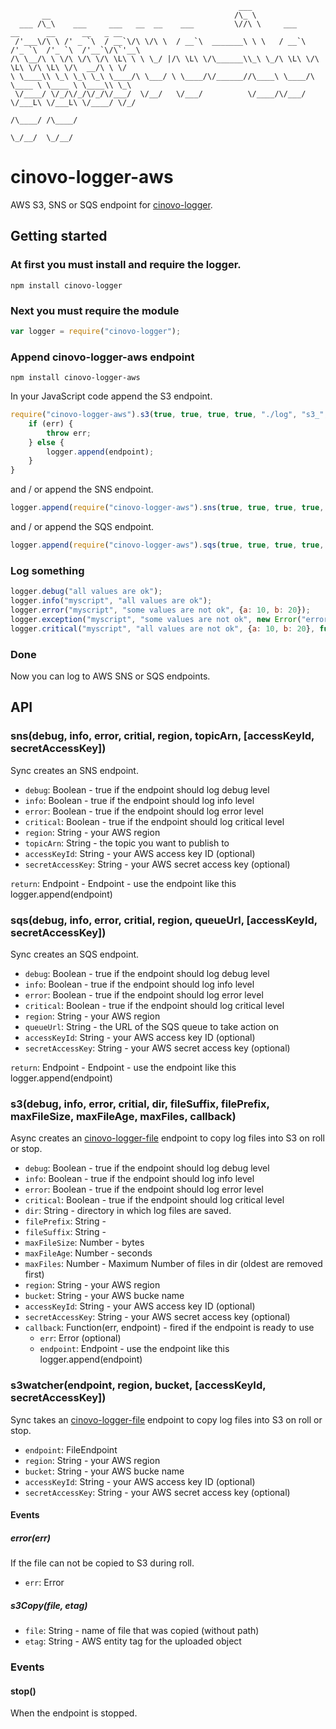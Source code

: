 `````
                                                   ___
       __                                         /\_ \
  ___ /\_\    ___     ___   __  __    ___         \//\ \     ___      __      __      __   _ __
 /'___\/\ \ /' _ `\  / __`\/\ \/\ \  / __`\  _______\ \ \   / __`\  /'_ `\  /'_ `\  /'__`\/\`'__\
/\ \__/\ \ \/\ \/\ \/\ \L\ \ \ \_/ |/\ \L\ \/\______\\_\ \_/\ \L\ \/\ \L\ \/\ \L\ \/\  __/\ \ \/
\ \____\\ \_\ \_\ \_\ \____/\ \___/ \ \____/\/______//\____\ \____/\ \____ \ \____ \ \____\\ \_\
 \/____/ \/_/\/_/\/_/\/___/  \/__/   \/___/          \/____/\/___/  \/___L\ \/___L\ \/____/ \/_/
                                                                      /\____/ /\____/
                                                                      \_/__/  \_/__/
`````

# cinovo-logger-aws

AWS S3, SNS or SQS endpoint for [cinovo-logger](https://github.com/cinovo/node-logger).

## Getting started

### At first you must install and require the logger.

    npm install cinovo-logger

### Next you must require the module

`````javascript
var logger = require("cinovo-logger");
`````

### Append cinovo-logger-aws endpoint

	npm install cinovo-logger-aws

In your JavaScript code append the S3 endpoint.

`````javascript
require("cinovo-logger-aws").s3(true, true, true, true, "./log", "s3_", ".log", 1024 * 1024, 60 * 60, 5, "eu-west-1", "my-bucket-name", undefined, undefined, function(err, endpoint) {
	if (err) {
		throw err;
	} else {
		logger.append(endpoint);
	}
}
`````

and / or append the SNS endpoint.

`````javascript
logger.append(require("cinovo-logger-aws").sns(true, true, true, true, "eu-west-1", "topicArn"));
`````

and / or append the SQS endpoint.

`````javascript
logger.append(require("cinovo-logger-aws").sqs(true, true, true, true, "eu-west-1", "queueUrl"));
`````

### Log something

`````javascript
logger.debug("all values are ok");
logger.info("myscript", "all values are ok");
logger.error("myscript", "some values are not ok", {a: 10, b: 20});
logger.exception("myscript", "some values are not ok", new Error("error"));
logger.critical("myscript", "all values are not ok", {a: 10, b: 20}, function(err) { ... });
`````

### Done

Now you can log to AWS SNS or SQS endpoints.

## API

### sns(debug, info, error, critial, region, topicArn, [accessKeyId, secretAccessKey])

Sync creates an SNS endpoint.

* `debug`: Boolean - true if the endpoint should log debug level
* `info`: Boolean - true if the endpoint should log info level
* `error`: Boolean - true if the endpoint should log error level
* `critical`: Boolean - true if the endpoint should log critical level
* `region`: String - your AWS region
* `topicArn`: String - the topic you want to publish to
* `accessKeyId`: String - your AWS access key ID (optional)
* `secretAccessKey`: String - your AWS secret access key (optional)

`return`: Endpoint - Endpoint - use the endpoint like this logger.append(endpoint)

### sqs(debug, info, error, critial, region, queueUrl, [accessKeyId, secretAccessKey])

Sync creates an SQS endpoint.

* `debug`: Boolean - true if the endpoint should log debug level
* `info`: Boolean - true if the endpoint should log info level
* `error`: Boolean - true if the endpoint should log error level
* `critical`: Boolean - true if the endpoint should log critical level
* `region`: String - your AWS region
* `queueUrl`: String - the URL of the SQS queue to take action on
* `accessKeyId`: String - your AWS access key ID (optional)
* `secretAccessKey`: String - your AWS secret access key (optional)

`return`: Endpoint - Endpoint - use the endpoint like this logger.append(endpoint)

### s3(debug, info, error, critial, dir, fileSuffix, filePrefix, maxFileSize, maxFileAge, maxFiles, callback)

Async creates an [cinovo-logger-file](https://github.com/cinovo/node-logger-file) endpoint to copy log files into S3 on roll or stop.

* `debug`: Boolean - true if the endpoint should log debug level
* `info`: Boolean - true if the endpoint should log info level
* `error`: Boolean - true if the endpoint should log error level
* `critical`: Boolean - true if the endpoint should log critical level
* `dir`: String - directory in which log files are saved.
* `filePrefix`: String -
* `fileSuffix`: String -
* `maxFileSize`: Number - bytes
* `maxFileAge`: Number - seconds
* `maxFiles`: Number - Maximum Number of files in dir (oldest are removed first)
* `region`: String - your AWS region
* `bucket`: String - your AWS bucke name
* `accessKeyId`: String - your AWS access key ID (optional)
* `secretAccessKey`: String - your AWS secret access key (optional)
* `callback`: Function(err, endpoint) - fired if the endpoint is ready to use
    * `err`: Error (optional)
    * `endpoint`: Endpoint - use the endpoint like this logger.append(endpoint)

### s3watcher(endpoint, region, bucket, [accessKeyId, secretAccessKey])

Sync takes an [cinovo-logger-file](https://github.com/cinovo/node-logger-file) endpoint to copy log files into S3 on roll or stop.

* `endpoint`: FileEndpoint
* `region`: String - your AWS region
* `bucket`: String - your AWS bucke name
* `accessKeyId`: String - your AWS access key ID (optional)
* `secretAccessKey`: String - your AWS secret access key (optional)

#### Events

##### error(err)

If the file can not be copied to S3 during roll.

* `err`: Error

##### s3Copy(file, etag)

* `file`: String - name of file that was copied (without path)
* `etag`: String - AWS entity tag for the uploaded object

### Events

#### stop()

When the endpoint is stopped.
